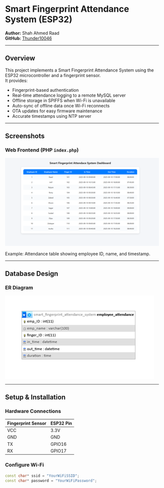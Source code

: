 # Smart Fingerprint Attendance System (ESP32)

**Author:** Shah Ahmed Raad  
**GitHub:** [Thunder10046](https://github.com/Thunder10046?tab=repositories)  

---

## Overview
This project implements a Smart Fingerprint Attendance System using the ESP32 microcontroller and a fingerprint sensor.  
It provides:

- Fingerprint-based authentication  
- Real-time attendance logging to a remote MySQL server  
- Offline storage in SPIFFS when Wi-Fi is unavailable  
- Auto-sync of offline data once Wi-Fi reconnects  
- OTA updates for easy firmware maintenance  
- Accurate timestamps using NTP server  

---

## Screenshots

### Web Frontend (PHP `index.php`)
![Frontend Screenshot](frontend_screenshot.png)

Example: Attendance table showing employee ID, name, and timestamp.

---

## Database Design

### ER Diagram
![Database ER Diagram](db_er_diagram.png)


---

## Setup & Installation

### Hardware Connections
| Fingerprint Sensor | ESP32 Pin |
|--------------------|-----------|
| VCC                | 3.3V      |
| GND                | GND       |
| TX                 | GPIO16    |
| RX                 | GPIO17    |

### Configure Wi-Fi
```cpp
const char* ssid = "YourWiFiSSID";
const char* password = "YourWiFiPassword";
